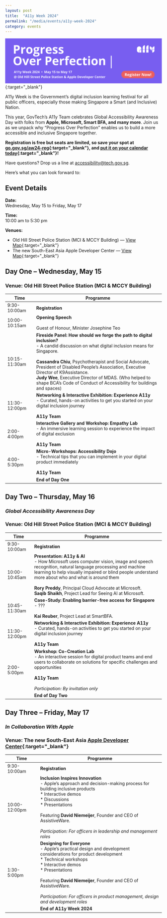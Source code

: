 ```yaml
---
layout: post
title:  "A11y Week 2024"
permalink: "/media/events/a11y-week-2024"
category: events
---
```


[![Banner promoting A11y Week 2024, this year's theme is Progress Over Perfection.](/images/media/events/a11y-week-2024-hero-banner.gif)](https://go.gov.sg/aw24-reg){:target="_blank"}

A11y Week is the Government’s digital inclusion learning festival for all public officers, especially those making Singapore a Smart (and Inclusive) Nation.

This year, GovTech’s A11y Team celebrates Global Accessibility Awareness Day with folks from **Apple, Microsoft, Smart BFA, and many more**. Join us as we unpack why “Progress Over Perfection” enables us to build a more accessible and inclusive Singapore together.

**Registration is free but seats are limited, so save your spot at [go.gov.sg/aw24-reg](https://go.gov.sg/aw24-reg){:target="_blank"}, and [put it on your calendar today](https://drive.google.com/drive/folders/10ZFlRRg6jolqTlTjrJSdsWl7ZyiO1SbI?usp=sharing){:target="_blank"}!**

Have questions? Drop us a line at <accessibility@tech.gov.sg>.

Here’s what you can look forward to:

## Event Details

**Date:** 
<br>Wednesday, May 15 to Friday, May 17

**Time:** 
<br>10:00 am to 5:30 pm

**Venues:** 
- Old Hill Street Police Station (MCI & MCCY Building) — [View Map](https://maps.google.com/maps?q=140+Hill+Street+#01-01A+Old+Hill+Street+Police+Station+Singapore+179369){:target="_blank"}
- The new South-East Asia Apple Developer Center — [View Map](https://maps.app.goo.gl/eEX5svVqePpr6jhAA){:target="_blank"}

## Day One – Wednesday, May 15
### Venue: Old Hill Street Police Station (MCI & MCCY Building)

| Time | Programme |
| ----------- | ----------- |
| 9:30-10:00am | **Registration** |
| 10:00-10:15am | **Opening Speech** <br><br>Guest of Honour, Minister Josephine Teo |
| 10:15-11:30am | **Fireside Panel: How should we forge the path to digital inclusion?** <br>- A candid discussion on what digital inclusion means for Singapore. <br><br>**Cassandra Chiu**, Psychotherapist and Social Advocate, President of Disabled People’s Association, Executive Director of K9Assistance. <br>**Judy Wee**, Executive Director of MDAS. (Who helped to shape BCA’s Code of Conduct of Accessibility for buildings and spaces) |
| 11:30-12:00pm | **Networking & Interactive Exhibition: Experience A11y** <br>- Curated, hands-on activities to get you started on your digital inclusion journey <br><br>**A11y Team** |
| 2:00-4:00pm | **Interactive Gallery and Workshop: Empathy Lab** <br>- An immersive learning session to experience the impact of digital exclusion <br><br>**A11y Team** |
| 4:00-5:30pm | **Micro-Workshops: Accessibility Dojo** <br>- Technical tips that you can implement in your digital product immediately <br><br>**A11y Team** |
|  | **End of Day One** |

## Day Two – Thursday, May 16 
### *Global Accessibility Awareness Day*
### Venue: Old Hill Street Police Station (MCI & MCCY Building)

| Time | Programme |
| ----------- | ----------- |
| 9:30-10:00am | **Registration** |
| 10:00-10:45am | **Presentation: A11y & AI** <br>- How Microsoft uses computer vision, image and speech recognition, natural language processing and machine learning to help visually impaired or blind people understand more about who and what is around them <br><br>**Rory Preddy**, Principal Cloud Advocate at Microsoft. <br>**Saqib Shaikh**, Project Lead for Seeing AI at Microsoft. |
| 10:45-11:30am | **Case-Study: Enabling barrier-free access for Singapore** <br>- ??? <br><br>**Kai Reuber**, Project Lead at SmartBFA. |
| 11:30-12:00pm | **Networking & Interactive Exhibition: Experience A11y** <br>- Curated, hands-on activities to get you started on your digital inclusion journey <br><br>**A11y Team** |
| 2:00-5:00pm | **Workshop: Co-Creation Lab** <br>- An interactive session for digital product teams and end users to collaborate on solutions for specific challenges and opportunities <br><br>**A11y Team** <br><br>*Participation: By invitation only* |
|  | **End of Day Two** |

## Day Three – Friday, May 17 
### *In Collaboration With Apple*
### Venue: The new South-East Asia [Apple Developer Center](https://www.apple.com/sg/newsroom/2024/03/southeast-asias-first-apple-developer-center-opens-in-singapore/){:target="_blank"}

| Time | Programme |
| ----------- | ----------- |
| 9:30-10:00am | **Registration** |
| 10:00-12:00pm | **Inclusion Inspires Innovation** <br>- Apple’s approach and decision-making process for building inclusive products <br>* Interactive demos <br>* Discussions <br>* Presentations <br><br>Featuring **David Niemeijer**, Founder and CEO of AssistiveWare. <br><br>*Participation: For officers in leadership and management roles* |
| 1:30-5:00pm | **Designing for Everyone** <br>- Apple’s practical design and development considerations for product development <br>* Technical workshops <br>* Interactive demos <br>* Presentations <br><br>Featuring **David Niemeijer**, Founder and CEO of AssistiveWare. <br><br>*Participation: For officers in product management, design and development roles* |
|  | **End of A11y Week 2024** |

